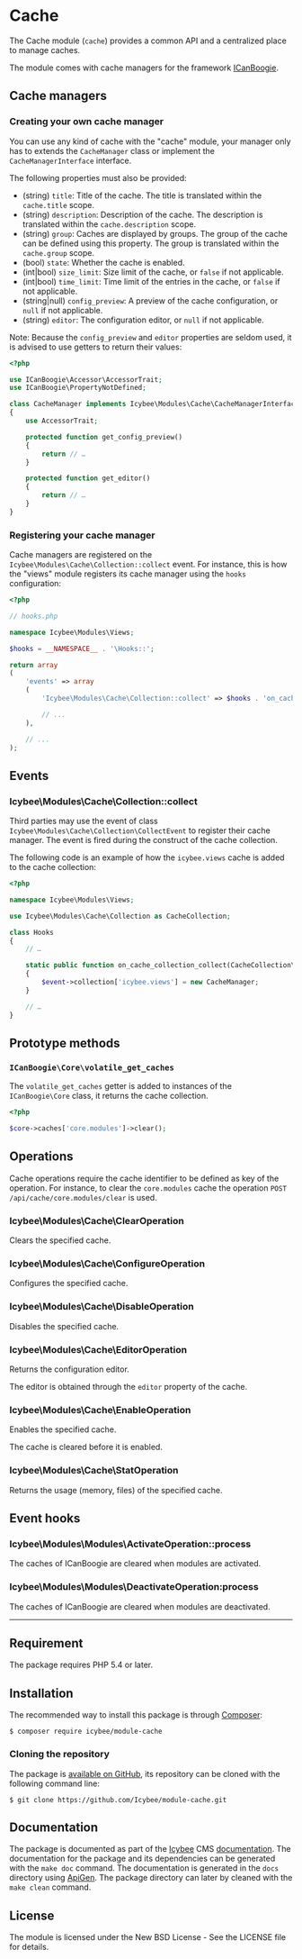 # Cache

The Cache module (`cache`) provides a common API and a centralized place to manage caches.

The module comes with cache managers for the framework [ICanBoogie](http://icanboogie.org/).





## Cache managers





### Creating your own cache manager

You can use any kind of cache with the "cache" module, your manager only has to extends the
`CacheManager` class or implement the `CacheManagerInterface` interface.

The following properties must also be provided:

- (string) `title`: Title of the cache. The title is translated within the `cache.title` scope.
- (string) `description`: Description of the cache. The description is translated within
the `cache.description` scope.
- (string) `group`: Caches are displayed by groups. The group of the cache can be defined using
this property. The group is translated within the `cache.group` scope.
- (bool) `state`: Whether the cache is enabled.
- (int|bool) `size_limit`: Size limit of the cache, or `false` if not applicable.
- (int|bool) `time_limit`: Time limit of the entries in the cache, or `false` if not applicable.
- (string|null) `config_preview`: A preview of the cache configuration, or `null` if not applicable.
- (string) `editor`: The configuration editor, or `null` if not applicable.

Note: Because the `config_preview` and `editor` properties are seldom used, it is advised to use
getters to return their values:

```php
<?php

use ICanBoogie\Accessor\AccessorTrait;
use ICanBoogie\PropertyNotDefined;

class CacheManager implements Icybee\Modules\Cache\CacheManagerInterface
{
	use AccessorTrait;

	protected function get_config_preview()
	{
		return // …
	}

	protected function get_editor()
	{
		return // …
	}
}
```





### Registering your cache manager

Cache managers are registered on the `Icybee\Modules\Cache\Collection::collect` event. For
instance, this is how the "views" module registers its cache manager using the `hooks`
configuration:

```php
<?php

// hooks.php

namespace Icybee\Modules\Views;

$hooks = __NAMESPACE__ . '\Hooks::';

return array
(
	'events' => array
	(
		'Icybee\Modules\Cache\Collection::collect' => $hooks . 'on_cache_collection_collect',

		// ...
	),

	// ...
);
```




## Events





### Icybee\Modules\Cache\Collection::collect

Third parties may use the event of class `Icybee\Modules\Cache\Collection\CollectEvent` to
register their cache manager. The event is fired during the construct of the cache collection.

The following code is an example of how the `icybee.views` cache is added to the cache collection:

```php
<?php

namespace Icybee\Modules\Views;

use Icybee\Modules\Cache\Collection as CacheCollection;

class Hooks
{
	// …

	static public function on_cache_collection_collect(CacheCollection\CollectEvent $event, CacheCollection $collection)
	{
		$event->collection['icybee.views'] = new CacheManager;
	}

	// …
}
```





## Prototype methods





### `ICanBoogie\Core\volatile_get_caches`

The `volatile_get_caches` getter is added to instances of the `ICanBoogie\Core` class, it returns
the cache collection.

```php
<?php

$core->caches['core.modules']->clear();
```





## Operations

Cache operations require the cache identifier to be defined as key of the operation. For instance,
to clear the `core.modules` cache the operation `POST /api/cache/core.modules/clear` is used.





### Icybee\Modules\Cache\ClearOperation

Clears the specified cache.





### Icybee\Modules\Cache\ConfigureOperation

Configures the specified cache.





### Icybee\Modules\Cache\DisableOperation

Disables the specified cache.





### Icybee\Modules\Cache\EditorOperation

Returns the configuration editor.

The editor is obtained through the `editor` property of the cache.





### Icybee\Modules\Cache\EnableOperation

Enables the specified cache.

The cache is cleared before it is enabled.





### Icybee\Modules\Cache\StatOperation

Returns the usage (memory, files) of the specified cache.





## Event hooks





### Icybee\Modules\Modules\ActivateOperation::process

The caches of ICanBoogie are cleared when modules are activated.





### Icybee\Modules\Modules\DeactivateOperation:process

The caches of ICanBoogie are cleared when modules are deactivated.





----------





## Requirement

The package requires PHP 5.4 or later.





## Installation

The recommended way to install this package is through [Composer](http://getcomposer.org/):

```
$ composer require icybee/module-cache
```





### Cloning the repository

The package is [available on GitHub](https://github.com/Icybee/module-cache), its repository can be
cloned with the following command line:

	$ git clone https://github.com/Icybee/module-cache.git





## Documentation

The package is documented as part of the [Icybee](http://icybee.org/) CMS
[documentation](http://icybee.org/docs/). The documentation for the package and its
dependencies can be generated with the `make doc` command. The documentation is generated in
the `docs` directory using [ApiGen](http://apigen.org/). The package directory can later by
cleaned with the `make clean` command.





## License

The module is licensed under the New BSD License - See the LICENSE file for details.
